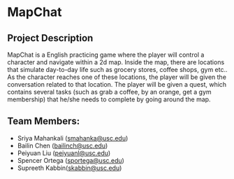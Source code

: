 # MapChat

## Project Description
MapChat is a English practicing game where the player will control a character and navigate within a 2d map. Inside the map, there are locations that simulate day-to-day life such as grocery stores, coffee shops, gym etc.. As the character reaches one of these locations, the player will be given the conversation related to that location. The player will be given a quest, which contains several tasks (such as grab a coffee, by an orange, get a gym membership) that he/she needs to complete by going around the map.

## Team Members:
* Sriya Mahankali (smahanka@usc.edu)
* Bailin Chen (bailinch@usc.edu)
* Peiyuan Liu (peiyuanl@usc.edu)
* Spencer Ortega (sportega@usc.edu)
* Supreeth Kabbin(skabbin@usc.edu)
